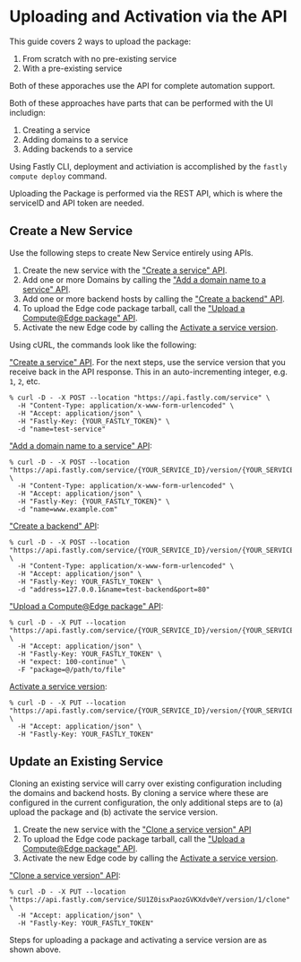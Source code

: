 # Uploading and Activation via the API

This guide covers 2 ways to upload the package:

1. From scratch with no pre-existing service
2. With a pre-existing service

Both of these apporaches use the API for complete automation support.

Both of these approaches have parts that can be performed with the UI includign:

1. Creating a service
2. Adding domains to a service
3. Adding backends to a service

Using Fastly CLI, deployment and activiation is accomplished by the `fastly compute deploy` command.

Uploading the Package is performed via the REST API, which is where the serviceID and API token are needed.

## Create a New Service

Use the following steps to create New Service entirely using APIs.

1. Create the new service with the ["Create a service" API](https://developer.fastly.com/reference/api/services/service/#create-service).
1. Add one or more Domains by calling the ["Add a domain name to a service" API](https://developer.fastly.com/reference/api/services/domain/#create-domain).
1. Add one or more backend hosts by calling the ["Create a backend" API](https://developer.fastly.com/reference/api/services/backend/#create-backend).
1. To upload the Edge code package tarball, call the ["Upload a Compute@Edge package" API](https://developer.fastly.com/reference/api/services/package/#put-package).
1. Activate the new Edge code by calling the [Activate a service version](https://developer.fastly.com/reference/api/services/version/#activate-service-version).

Using cURL, the commands look like the following:

["Create a service" API](https://developer.fastly.com/reference/api/services/service/#create-service). For the next steps, use the service version that you receive back in the API response. This in an auto-incrementing integer, e.g. `1`, `2`, etc.

```
% curl -D - -X POST --location "https://api.fastly.com/service" \
  -H "Content-Type: application/x-www-form-urlencoded" \
  -H "Accept: application/json" \
  -H "Fastly-Key: {YOUR_FASTLY_TOKEN}" \
  -d "name=test-service"
```

["Add a domain name to a service" API](https://developer.fastly.com/reference/api/services/domain/#create-domain):

```
% curl -D - -X POST --location "https://api.fastly.com/service/{YOUR_SERVICE_ID}/version/{YOUR_SERVICE_VERSION}/domain" \
  -H "Content-Type: application/x-www-form-urlencoded" \
  -H "Accept: application/json" \
  -H "Fastly-Key: {YOUR_FASTLY_TOKEN}" \
  -d "name=www.example.com"
```

["Create a backend" API](https://developer.fastly.com/reference/api/services/backend/#create-backend):

```
% curl -D - -X POST --location "https://api.fastly.com/service/{YOUR_SERVICE_ID}/version/{YOUR_SERVICE_VERSION}/backend" \
  -H "Content-Type: application/x-www-form-urlencoded" \
  -H "Accept: application/json" \
  -H "Fastly-Key: YOUR_FASTLY_TOKEN" \
  -d "address=127.0.0.1&name=test-backend&port=80"
```

["Upload a Compute@Edge package" API](https://developer.fastly.com/reference/api/services/package/#put-package):

```
% curl -D - -X PUT --location "https://api.fastly.com/service/{YOUR_SERVICE_ID}/version/{YOUR_SERVICE_VERSION}/package" \
  -H "Accept: application/json" \
  -H "Fastly-Key: YOUR_FASTLY_TOKEN" \
  -H "expect: 100-continue" \
  -F "package=@/path/to/file"
```

[Activate a service version](https://developer.fastly.com/reference/api/services/version/#activate-service-version):

```
% curl -D - -X PUT --location "https://api.fastly.com/service/{YOUR_SERVICE_ID}/version/{YOUR_SERVICE_VERSION}/activate" \
  -H "Accept: application/json" \
  -H "Fastly-Key: YOUR_FASTLY_TOKEN"
```

## Update an Existing Service

Cloning an existing service will carry over existing configuration including the domains and backend hosts. By cloning a service where these are configured in the current configuration, the only additional steps are to (a) upload the package and (b) activate the service version.

1. Create the new service with the ["Clone a service version" API](https://developer.fastly.com/reference/api/services/version/#clone-service-version)
1. To upload the Edge code package tarball, call the ["Upload a Compute@Edge package" API](https://developer.fastly.com/reference/api/services/package/#put-package).
1. Activate the new Edge code by calling the [Activate a service version](https://developer.fastly.com/reference/api/services/version/#activate-service-version).

["Clone a service version" API](https://developer.fastly.com/reference/api/services/version/#clone-service-version):

```
% curl -D - -X PUT --location "https://api.fastly.com/service/SU1Z0isxPaozGVKXdv0eY/version/1/clone" \
  -H "Accept: application/json" \
  -H "Fastly-Key: YOUR_FASTLY_TOKEN"
```

Steps for uploading a package and activating a service version are as shown above.
